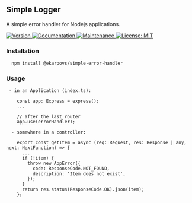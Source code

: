 ## Simple Logger

A simple error handler for Nodejs applications.

<p>
  <a href="https://www.npmjs.com/package/@ekarpovs/simple-error-handler" target="_blank">
    <img alt="Version" src="https://img.shields.io/npm/v/@ekarpovs/simple-error-handler.svg">
  </a>
  <a href="https://github.com/ekarpovs/simple-error-handler#readme" target="_blank">
    <img alt="Documentation" src="https://img.shields.io/badge/documentation-yes-brightgreen.svg" />
  </a>
  <a href="https://github.com/ekarpovs/simple-error-handler/graphs/commit-activity" target="_blank">
    <img alt="Maintenance" src="https://img.shields.io/badge/Maintained%3F-yes-green.svg" />
  </a>
  <a href="https://github.com/ekarpovs/simple-error-handler/blob/master/LICENSE" target="_blank">
    <img alt="License: MIT" src="https://img.shields.io/badge/License-MIT-yellow.svg" />
  </a>
</p>

### Installation
```bash
  npm install @ekarpovs/simple-error-handler
```
### Usage
```
 - in an Application (index.ts):

    const app: Express = express();
    ...

    // after the last router
    app.use(errorHandler);

  - somewhere in a controller:

    export const getItem = async (req: Request, res: Response | any, next: NextFunction) => {
      ...
      if (!item) {
        throw new AppError({
          code: ResponseCode.NOT_FOUND,
          description: 'Item does not exist',
        });
      }
      return res.status(ResponseCode.OK).json(item);
    };
```
